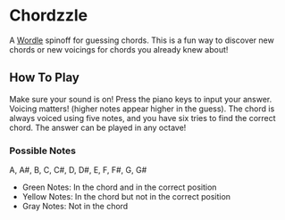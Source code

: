 # Chordzzle

A [Wordle](https://www.nytimes.com/games/wordle/index.html) spinoff for guessing chords. This is a fun way to discover new chords or new voicings for chords you already knew about!

## How To Play

Make sure your sound is on! Press the piano keys to input your answer. Voicing matters! (higher notes appear higher in the guess). The chord is always voiced using five notes, and you have six tries to find the correct chord. The answer can be played in any octave!

### Possible Notes
A, A#, B, C, C#, D, D#, E, F, F#, G, G#

- Green Notes: In the chord and in the correct position
- Yellow Notes: In the chord but not in the correct position
- Gray Notes: Not in the chord
